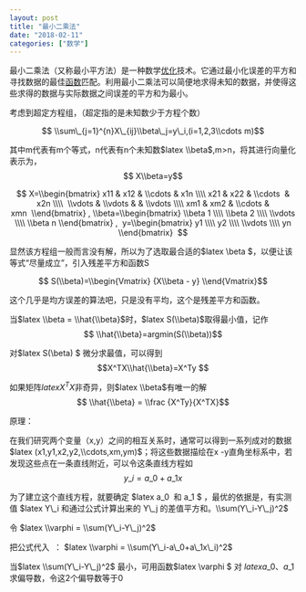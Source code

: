 ```yaml
---
layout: post
title: "最小二乘法"
date: "2018-02-11"
categories: ["数学"]
---
```


最小二乘法（又称最小平方法）是一种数学[优化](https://baike.baidu.com/item/%E4%BC%98%E5%8C%96)技术。它通过最小化误差的平方和寻找数据的最佳[函数](https://baike.baidu.com/item/%E5%87%BD%E6%95%B0)匹配。利用最小二乘法可以简便地求得未知的数据，并使得这些求得的数据与实际数据之间误差的平方和为最小。

考虑到超定方程组，（超定指的是未知数少于方程个数）

$$ \\sum\_{j=1}^{n}X\_{ij}\\beta\_j=y\_i,(i=1,2,3\\cdots m)$$

其中m代表有m个等式，n代表有n个未知数$latex \\beta$,m>n，将其进行向量化表示为，$$ X\\beta=y$$

$$ X=\\begin{bmatrix} x11 & x12 & \\cdots & x1n \\\\ x21 & x22 & \\cdots  & x2n \\\\  \\vdots & \\vdots & & \\vdots \\\\ xm1 & xm2 & \\cdots & xmn  \\end{bmatrix} , \\beta=\\begin{bmatrix} \\beta 1 \\\\ \\beta 2 \\\\ \\vdots \\\\ \\beta n \\end{bmatrix} ,  y=\\begin{bmatrix} y1 \\\\ y2 \\\\ \\vdots \\\\ yn \\end{bmatrix}  $$

显然该方程组一般而言没有解，所以为了选取最合适的$latex \\beta $，以便让该等式“尽量成立”，引入残差平方和函数S

$$ S(\\beta)=\\begin{Vmatrix} {X\\beta - y} \\end{Vmatrix}$$

这个几乎是均方误差的算法吧，只是没有平均，这个是残差平方和函数。

当$latex \\beta = \\hat{\\beta}$时，$latex S(\\beta)$取得最小值，记作 $$ \\hat{\\beta}=argmin(S(\\beta))$$

对$latex S(\\beta) $ 微分求最值，可以得到 $$X^TX\\hat{\\beta}=X^Ty $$

如果矩阵$latex X^TX$非奇异，则$latex \\beta$有唯一的解 $$ \\hat{\\beta} = \\frac {X^Ty}{X^TX}$$

原理：

在我们研究两个变量（x,y）之间的相互关系时，通常可以得到一系列成对的数据 $latex (x1,y1,x2,y2,\\cdots,xm,ym)$；将这些数据描绘在x -y直角坐标系中，若发现这些点在一条直线附近，可以令这条直线方程如 $$y\_i=a\_0+a\_1x$$

为了建立这个直线方程，就要确定 $latex a\_0  和 a\_1 $ ，最优的依据是，有实测值 $latex Y\_i 和通过公式计算出来的 Y\_j 的差值平方和。\\sum(Y\_i-Y\_j)^2$

令 $latex \\varphi = \\sum(Y\_i-Y\_j)^2$

把公式代入  ： $latex \\varphi = \\sum(Y\_i-a\_0+a\_1x\_i)^2$

当$latex \\sum(Y\_i-Y\_j)^2$ 最小，可用函数$latex \\varphi $ 对 $latex a\_0 、a\_1$求偏导数，令这2个偏导数等于0
